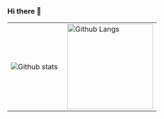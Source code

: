 ### Hi there 👋

<!--
[![GitHub Streak](https://github-readme-streak-stats.herokuapp.com?user=reki7&theme=dark)](https://git.io/streak-stats)

https://github-readme-stats-eight-theta.vercel.app/api/top-langs/?username=Reki7&theme=algolia&layout=compact
-->

<table>
  <tr>
    <td>
      <img align="left" src="https://github-readme-streak-stats.herokuapp.com?user=reki7&theme=dark" alt="Github stats" />
    </td>
    <td>
      <img align="right" src="https://github-readme-stats-eight-theta.vercel.app/api/top-langs/?username=Reki7&theme=dark&layout=compact" height="195px" alt="Github Langs" />
    </td>
  </tr>
</table>

<!--
**Reki7/Reki7** is a ✨ _special_ ✨ repository because its `README.md` (this file) appears on your GitHub profile.

Here are some ideas to get you started:

- 🔭 I’m currently working on ...
- 🌱 I’m currently learning ...
- 👯 I’m looking to collaborate on ...
- 🤔 I’m looking for help with ...
- 💬 Ask me about ...
- 📫 How to reach me: ...
- 😄 Pronouns: ...
- ⚡ Fun fact: ...
-->
